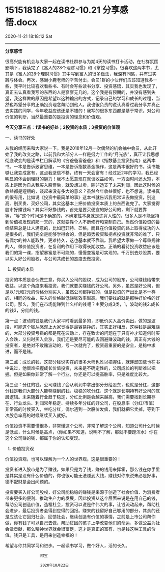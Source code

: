 # 15151818824882-10.21 分享感悟.docx

2020-11-21 18:18:12 Sat

----

__分享感悟__

很高兴能有机会与大家一起在读书社群参与为期4天的读书打卡活动，在社群氛围影响下，我读完了《富人的28个理财习惯》和《掌控习惯》，很喜欢这两本书，尤其是《富人的28个理财习惯》其中写到富人的很多做法，我深有同感，并有过实践与体会。再次，感谢小鹿老师的辛苦付出。会员1群的小伙伴们应该知道我多一些，我平时比较喜欢看些书、有时会写些读书分享、投资感悟，其实我也发现了，真正去认真看我写的东西的人是寥寥无几的，这个我是有预期的，并没有感到失望，我这样做的原因是希望以这种输出的方式，记录自己的学习和成长的过程，当然也希望分享的正确投资理念帮助到他人。我也很负责的说认真看过我分享并真正去实践的同学，今年收益应该还是不错的！我写的很多东西都是基于常识，对公司价值的判断，当然最重要的是投资的理念和价值观。

__今天分享三点：1读书的好处；2投资的本质；3投资的价值观__

一、读书的好处

从我的经历来和大家说一下。我是2018年12月一次偶然的机会抽中会员，从此开始了我的改变之路，以前我和大部分人一样是努力工作的“月光族”，真正让我思想彻底改变的是读书栏目解读的《穷爸爸富爸爸》和《指数基金投资指南》这两本书。一本是告诉致富思维，一本是告诉指数基金操作，这是两本很好的书。读书能够让我变成富有，这点我坚信不移，终有一天会富有！经过近2年的学习，我已经明显的体会到理财的魅力！我不太愿意现在就谈收益如何，一方面时间还太短，本质上是因为自从我买入股票后，就没想过卖，除非透支了未来利润，因此这时候的收益都是短期的，谈起来没有多大的意义？虽然今年收益很好，也不想说。读书真的很有用，比如说《投资中最简单的事》这本书就告诉我用常识去做投资，别追高、别买贵、买好公司，其实这基本上把价值投资本质上的东西说完了。大家觉得股市好赚钱吗？其实不好挣钱的，首先是要买便宜的好公司的，剩下就要靠等，“等”这个时间是不确定的，不确定性本身就是违背人性的，很多人是不能坚持到价值被发现的那一天的，这就要靠个人不断修行和克制自己。当然价值投资的最终结果总是让人满意的，比如巴菲特、芒格，而且在价值投资的路上取得成功的人是很多的，我们完全是能够学得会的，但是趋势投资和拐点投资就非常的难了，只有偶尔的神人能取胜，更难持久，这也基本就不靠谱。我希望大家做一个尊重规律的人，做价值投资者，在复利的作用下取得长期收益。正确的看待投资收益应该是我们的第一课，指望暴富是不可能的，慢慢变富是可实现的。千万别去炒股票，要以买入好公司股权，与公司共成长的态度去做投资。

1. 投资的本质

投资的本质是合伙做生意，你买入公司的股权，成为公司的股东，公司赚钱给带来收益。以这个角度来看投资，我们就要买赚钱的好公司。另外，虽然是好公司，但是以1元和2元的价格分别买入，虽然公司都挣钱的，但是投资的产出比是不一样的，相同的收益，买入的价格越低赚钱效率越高。我们要找的就是那种好价格的好公司。那么，我们在市场能赚到什么样的钱呢？主要分成3类，1，波动的钱2\.成长的钱3，分红的钱。

第一点：波动的钱是我们大家平时看到最多的，即低价买入高价卖出，做的是波段，可能这个钱从感观上大家觉得是最容易挣的，其实正好相反，这种钱是最难赚的，大部分投资亏损的都是死在波动上，存在致命的问题在于只有神才知道何时买入会跌，又何时买入会涨，我们还是要尽可能的去回避赚波动的钱，真正有大钱的投资者，是绝对不敢赌波动的，亏一次就完了，投资最重要的是安全，是稳中求进，而不是赌。

第二点：成长的钱，这部分钱说实在的很多大师也难以把握住，就连邱国鹭也在书中说过，他很难把握成长价值投资，未来是不确定性的，公司成长的判断难以把握。但是如果你非常了解一个行业，你还是可以提高胜率，只是难度比较大。

第三点：分红的钱。公司赚钱了会从利润中拿出部分分给股东，也就是分红，这部分钱是我们大部分人能够赚到的钱，稳稳的吃分红，这个就是长期持有好公司的底层逻辑。未来随着行业趋于稳定，分红比例是会越来越高，我们需要找到长期存在、行业龙头、利润常年稳定、持续多年分红的好公司，在股息率（分红/市值）非常高的时候买入，坐吃分红，偶尔遇到一次股价发疯，我们就把它卖掉，等到下次股息率高的时候继续买入就好。

价值投资不需要懂很多，非常懂这个公司，非常了解这个公司，知道公司什么时候是低点，什么时候是高点，（你如果不知道，说明不了解，那就不要蹚浑水）你在这个公司赚的钱，都属于你的认知变现。

1. 价值投资观

价值投资观，也可以理解为一个人的世界观，这是很重要的！

投资者进入股市是为了赚钱，如果只是为了钱，赚的钱用来挥霍，那么钱在你手里是其实是没有什么价值的，你也很可能无法赚到大钱，赚钱对你来说未必是好事，德不配财是会出问题的。

投资要买入好公司股权，好公司能稳稳的赚钱是来源于创造了社会价值、为消费者带来更多的便利、推动生产力的发展，因此投资从这个层面来说是在用自己的钱，帮助公司创造价值，造福社会，投资可以说是件伟大的事，让钱流动起来，帮助社会进步，最后投资者会得到应得的回报。赚来的钱留好自己够用的部分，其余的还是应该让它回归社会，回馈社会，继续创造有价值的事情，之前是上市公司帮你做，你有钱了可以自己去做，帮助贫困的孩子上学改变他们的命运，多做公益为社会做贡献，那么精神世界就会很富足，这才是真正的富有，也是钱这种工具的价值。钱只是工具，是用来创造幸福的！

希望与你共同学习和进步。一起读书学习，做个好人，活的长久。

                    阿宝

                    2020年10月22日


